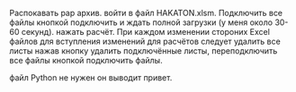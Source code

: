 Распокавать рар архив. войти в файл HAKATON.xlsm. Подключить все файлы кнопкой подключить и ждать полной загрузки (у меня около 30-60 секунд). нажать расчёт.
При каждом изменении стороних Excel файлов для вступления изменений для расчётов следует удалить все листы нажав кнопку удалить подключённые листы, переподключить все файлы кнопкой подключить файлы.

файл Python не нужен он выводит привет.
